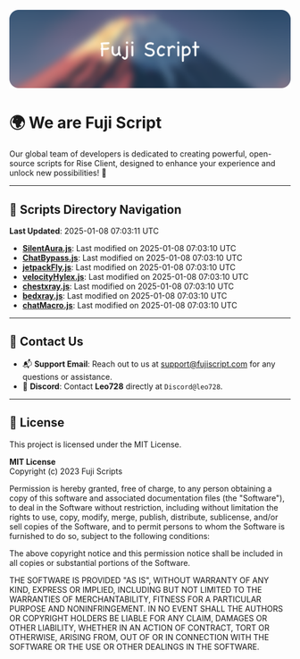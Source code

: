 ![Banner](.github/b.webp)

# 🌍 **We are Fuji Script**

Our global team of developers is dedicated to creating powerful, open-source scripts for Rise Client, designed to enhance your experience and unlock new possibilities! 🌟

---
<!-- SCRIPTS_NAVIGATION_START -->
## 📂 **Scripts Directory Navigation**

**Last Updated**: 2025-01-08 07:03:11 UTC

- **[SilentAura.js](scripts/SilentAura.js)**: Last modified on 2025-01-08 07:03:10 UTC
- **[ChatBypass.js](scripts/ChatBypass.js)**: Last modified on 2025-01-08 07:03:10 UTC
- **[jetpackFly.js](scripts/jetpackFly.js)**: Last modified on 2025-01-08 07:03:10 UTC
- **[velocityHylex.js](scripts/velocityHylex.js)**: Last modified on 2025-01-08 07:03:10 UTC
- **[chestxray.js](scripts/chestxray.js)**: Last modified on 2025-01-08 07:03:10 UTC
- **[bedxray.js](scripts/bedxray.js)**: Last modified on 2025-01-08 07:03:10 UTC
- **[chatMacro.js](scripts/chatMacro.js)**: Last modified on 2025-01-08 07:03:10 UTC

<!-- SCRIPTS_NAVIGATION_END -->

---

## 💬 **Contact Us**  
- 📬 **Support Email**: Reach out to us at [support@fujiscript.com](mailto:support@fujiscript.com) for any questions or assistance.  
- 💬 **Discord**: Contact **Leo728** directly at `Discord@leo728`.

---

## 📜 **License**

This project is licensed under the MIT License.  

**MIT License**  
Copyright (c) 2023 Fuji Scripts  

Permission is hereby granted, free of charge, to any person obtaining a copy of this software and associated documentation files (the "Software"), to deal in the Software without restriction, including without limitation the rights to use, copy, modify, merge, publish, distribute, sublicense, and/or sell copies of the Software, and to permit persons to whom the Software is furnished to do so, subject to the following conditions:  

The above copyright notice and this permission notice shall be included in all copies or substantial portions of the Software.  

THE SOFTWARE IS PROVIDED "AS IS", WITHOUT WARRANTY OF ANY KIND, EXPRESS OR IMPLIED, INCLUDING BUT NOT LIMITED TO THE WARRANTIES OF MERCHANTABILITY, FITNESS FOR A PARTICULAR PURPOSE AND NONINFRINGEMENT. IN NO EVENT SHALL THE AUTHORS OR COPYRIGHT HOLDERS BE LIABLE FOR ANY CLAIM, DAMAGES OR OTHER LIABILITY, WHETHER IN AN ACTION OF CONTRACT, TORT OR OTHERWISE, ARISING FROM, OUT OF OR IN CONNECTION WITH THE SOFTWARE OR THE USE OR OTHER DEALINGS IN THE SOFTWARE.  
